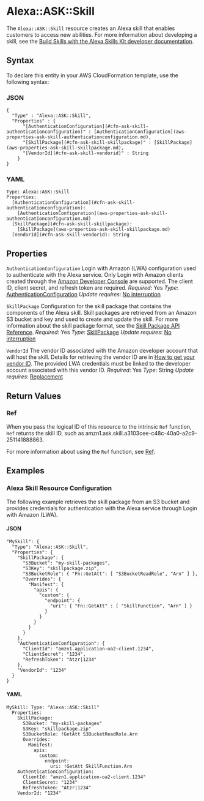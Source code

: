 # Alexa::ASK::Skill<a name="aws-resource-ask-skill"></a>

The `Alexa::ASK::Skill` resource creates an Alexa skill that enables customers to access new abilities\. For more information about developing a skill, see the [Build Skills with the Alexa Skills Kit developer documentation](https://developer.amazon.com/docs/ask-overviews/build-skills-with-the-alexa-skills-kit.html)\.

## Syntax<a name="aws-resource-ask-skill-syntax"></a>

To declare this entity in your AWS CloudFormation template, use the following syntax:

### JSON<a name="aws-resource-ask-skill-syntax.json"></a>

```
{
  "Type" : "Alexa::ASK::Skill",
  "Properties" : {
      "[AuthenticationConfiguration](#cfn-ask-skill-authenticationconfiguration)" : [AuthenticationConfiguration](aws-properties-ask-skill-authenticationconfiguration.md),
      "[SkillPackage](#cfn-ask-skill-skillpackage)" : [SkillPackage](aws-properties-ask-skill-skillpackage.md),
      "[VendorId](#cfn-ask-skill-vendorid)" : String
    }
}
```

### YAML<a name="aws-resource-ask-skill-syntax.yaml"></a>

```
Type: Alexa::ASK::Skill
Properties:
  [AuthenticationConfiguration](#cfn-ask-skill-authenticationconfiguration):
    [AuthenticationConfiguration](aws-properties-ask-skill-authenticationconfiguration.md)
  [SkillPackage](#cfn-ask-skill-skillpackage):
    [SkillPackage](aws-properties-ask-skill-skillpackage.md)
  [VendorId](#cfn-ask-skill-vendorid): String
```

## Properties<a name="aws-resource-ask-skill-properties"></a>

`AuthenticationConfiguration`  <a name="cfn-ask-skill-authenticationconfiguration"></a>
 Login with Amazon \(LWA\) configuration used to authenticate with the Alexa service\. Only Login with Amazon clients created through the [Amazon Developer Console](https://developer.amazon.com/lwa/sp/overview.html) are supported\. The client ID, client secret, and refresh token are required\.
*Required*: Yes
*Type*: [AuthenticationConfiguration](aws-properties-ask-skill-authenticationconfiguration.md)
*Update requires*: [No interruption](https://docs.aws.amazon.com/AWSCloudFormation/latest/UserGuide/using-cfn-updating-stacks-update-behaviors.html#update-no-interrupt)

`SkillPackage`  <a name="cfn-ask-skill-skillpackage"></a>
Configuration for the skill package that contains the components of the Alexa skill\. Skill packages are retrieved from an Amazon S3 bucket and key and used to create and update the skill\. For more information about the skill package format, see the [Skill Package API Reference](https://developer.amazon.com/docs/smapi/skill-package-api-reference.html#skill-package-format)\.
*Required*: Yes
*Type*: [SkillPackage](aws-properties-ask-skill-skillpackage.md)
*Update requires*: [No interruption](https://docs.aws.amazon.com/AWSCloudFormation/latest/UserGuide/using-cfn-updating-stacks-update-behaviors.html#update-no-interrupt)

`VendorId`  <a name="cfn-ask-skill-vendorid"></a>
The vendor ID associated with the Amazon developer account that will host the skill\. Details for retrieving the vendor ID are in [How to get your vendor ID](https://github.com/alexa/alexa-smarthome/wiki/How-to-get-your-vendor-ID)\. The provided LWA credentials must be linked to the developer account associated with this vendor ID\.
*Required*: Yes
*Type*: String
*Update requires*: [Replacement](https://docs.aws.amazon.com/AWSCloudFormation/latest/UserGuide/using-cfn-updating-stacks-update-behaviors.html#update-replacement)

## Return Values<a name="aws-resource-ask-skill-return-values"></a>

### Ref<a name="aws-resource-ask-skill-return-values-ref"></a>

 When you pass the logical ID of this resource to the intrinsic `Ref` function, `Ref` returns the skill ID, such as amzn1\.ask\.skill\.a3103cee\-c48c\-40a0\-a2c9\-251141888863\.

For more information about using the `Ref` function, see [Ref](https://docs.aws.amazon.com/AWSCloudFormation/latest/UserGuide/intrinsic-function-reference-ref.html)\.

## Examples<a name="aws-resource-ask-skill--examples"></a>

### Alexa Skill Resource Configuration<a name="aws-resource-ask-skill--examples--Alexa_Skill_Resource_Configuration"></a>

The following example retrieves the skill package from an S3 bucket and provides credentials for authentication with the Alexa service through Login with Amazon \(LWA\)\.

#### JSON<a name="aws-resource-ask-skill--examples--Alexa_Skill_Resource_Configuration--json"></a>

```
"MySkill": {
  "Type": "Alexa::ASK::Skill",
  "Properties": {
    "SkillPackage": {
      "S3Bucket": "my-skill-packages",
      "S3Key": "skillpackage.zip",
      "S3BucketRole": { "Fn::GetAtt": [ "S3BucketReadRole", "Arn" ] },
      "Overrides": {
        "Manifest": {
          "apis": {
            "custom": {
              "endpoint": {
                "uri": { "Fn::GetAtt" : [ "SkillFunction", "Arn" ] }
              }
            }
          }
        }
      }
    },
    "AuthenticationConfiguration": {
      "ClientId": "amzn1.application-oa2-client.1234",
      "ClientSecret": "1234",
      "RefreshToken": "Atzr|1234"
    },
    "VendorId": "1234"
  }
}
```

#### YAML<a name="aws-resource-ask-skill--examples--Alexa_Skill_Resource_Configuration--yaml"></a>

```
MySkill: Type: "Alexa::ASK::Skill"
  Properties:
    SkillPackage:
      S3Bucket: "my-skill-packages"
      S3Key: "skillpackage.zip"
      S3BucketRole: !GetAtt S3BucketReadRole.Arn
      Overrides:
        Manifest:
          apis:
            custom:
              endpoint:
                uri: !GetAtt SkillFunction.Arn
    AuthenticationConfiguration:
      ClientId: "amzn1.application-oa2-client.1234"
      ClientSecret: "1234"
      RefreshToken: "Atzr|1234"
    VendorId: "1234"
```
